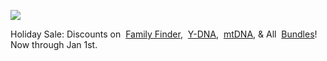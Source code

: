 ![](https://px.adentifi.com/Pixels?a_id=3976;uq=161220240149052144;)

Holiday Sale: Discounts on  [Family Finder](https://www.familytreedna.com/products/family-finder),  [Y-DNA](https://www.familytreedna.com/products/y-dna),  [mtDNA](https://www.familytreedna.com/products/mt-dna), & All  [Bundles](https://www.familytreedna.com/products/bundles)! Now through Jan 1st.